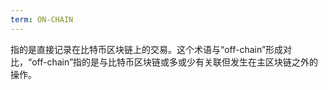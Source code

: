 ```yaml
---
term: ON-CHAIN
---
```


指的是直接记录在比特币区块链上的交易。这个术语与“off-chain”形成对比，“off-chain”指的是与比特币区块链或多或少有关联但发生在主区块链之外的操作。